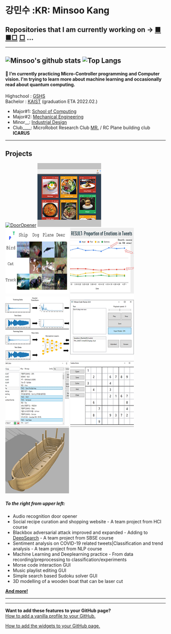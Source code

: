 # 강민수 :KR: Minsoo Kang  
## Repositories that I am currently working on → [■](https://github.com/Mins0o/HapticButton "Haptic Illusion research") [■](https://github.com/john-mai-2605/Javascript-Practice "Web Development Practice")[□](https://github.com/Mins0o/NonogramSolverGUI "Nonogram Solver") [□](https://github.com/Mins0o/Motion-Tracker "CV Motion tracker") ...
---
<!--
**Mins0o/Mins0o** is a ✨ _special_ ✨ repository because its `README.md` (this file) appears on your GitHub profile.
-->
![Minsoo's github stats](https://readme-stats-cfgj2cxdy.vercel.app/api?username=Mins0o&count_private=true&show_icons=true)
![Top Langs](https://readme-stats-cfgj2cxdy.vercel.app/api/top-langs/?username=Mins0o&layout=compact)  
---
#### 🌱 I’m currently practicing Micro-Controller programming and Computer vision. I'm trying to learn more about machine learning and occasionally read about quantum computing.  
Highschool : [GSHS](http://gshs-h.gne.go.kr/gshs-h/main.do)  
Bachelor : [KAIST](https://kaist.ac.kr/kr/) (graduation ETA 2022.02.)  

- Major#1\: [School of Computing](https://cs.kaist.ac.kr/)  
- Major#2\: [Mechanical Engineering](http://me.kaist.ac.kr/main/main.html)  
- Minor\_\_\: [Industrial Design](https://id.kaist.ac.kr/)  
- Club\_\_\_\_\:  MicroRobot Research Club [MR.](https://mr.kaist.ac.kr/) / RC Plane building club **ICARUS**  
---
## Projects  
[![DoorOpener](https://github.com/Mins0o/Mins0o/raw/master/Previews/DoorOpener200.gif)](https://github.com/Mins0o/Door_Opener "Door Opener")
[![HCI2020](https://github.com/Mins0o/Mins0o/raw/master/Previews/HCI2020200.png)](https://github.com/Mins0o/Happy_KAIST_HCI2020 "HCI website building")
[![DeeperSearch](https://github.com/Mins0o/Mins0o/raw/master/Previews/DeeperSearch.png)](https://github.com/Mins0o/DeeperSearch "DeepSearch algorithm improved and expanded")
[![PANicDEMIC](https://github.com/Mins0o/Mins0o/raw/master/Previews/Panicdemic200.png)](https://github.com/Mins0o/PANicDEMIC/blob/master/Final%20Presentation.pdf "NLP project")
[![ML_DL](https://github.com/Mins0o/Mins0o/raw/master/Previews/MLDL.png)](https://github.com/Mins0o/ML_DL-Exercise "Machine Learning | Deep Learning Exercise")
[![MorseTrainer](https://github.com/Mins0o/Mins0o/raw/master/Previews/MorseTrainer200.png)](https://github.com/Mins0o/MorseCodeTrainer "Morse Code Trainer")
[![Smpl Editor](https://github.com/Mins0o/Mins0o/raw/master/Previews/Smpl_Editor200.png)](https://github.com/Mins0o/Smpl-Editor "Smpl Editor")
[![Sudoku Solver](https://github.com/Mins0o/Mins0o/raw/master/Previews/Sudoku_Solver200.png)](https://github.com/Mins0o/Sudoku-Solver-GUI "Sudoku Solver")
[![Wooden Boat](https://github.com/Mins0o/Mins0o/raw/master/Previews/Wooden_Boat200.png)](https://github.com/Mins0o/Wooden-Boat "Wooden Boat Layer-by-Layer")  
  
##### To the right from upper left:  
- Audio recognition door opener  
- Social recipe curation and shopping website - A team project from HCI course
- Blackbox adversarial attack improved and expanded - Adding to [DeepSearch](https://dl.acm.org/doi/abs/10.1145/3368089.3409750) - A team project from SBSE course
- Sentiment analysis on COVID-19 related tweets|Classification and trend analysis - A team project from NLP course
- Machine Learning and Deeplearning practice - From data recording/preprocessing to classification/experiments
- Morse code interaction GUI
- Music playlist editing GUI
- Simple search based Sudoku solver GUI
- 3D modelling of a wooden boat that can be laser cut  

**[And more!](https://github.com/Mins0o?tab=repositories)**  
<!--
[![DoorOpener](https://github.com/Mins0o/Mins0o/raw/master/Previews/DoorOpener
.gif)](https://github.com/Mins0o/Door_Opener "Door Opener")
[![HCI2020](https://github.com/Mins0o/Mins0o/raw/master/Previews/HCI2020
.png)](https://github.com/Mins0o/Happy_KAIST_HCI2020 "HCI website building")
[![PANicDEMIC](https://github.com/Mins0o/Mins0o/raw/master/Previews/Panicdemic
.png)](https://github.com/Mins0o/PANicDEMIC/blob/master/Final%20Presentation.pdf "NLP project")
[![MorseTrainer](https://github.com/Mins0o/Mins0o/raw/master/Previews/MorseTrainer
.png)](https://github.com/Mins0o/MorseCodeTrainer "Morse Code Trainer")
[![Smpl Editor](https://github.com/Mins0o/Mins0o/raw/master/Previews/Smpl_Editor
.png)](https://github.com/Mins0o/Smpl-Editor "Smpl Editor")
[![Sudoku Solver](https://github.com/Mins0o/Mins0o/raw/master/Previews/Sudoku_Solver
.png)](https://github.com/Mins0o/Sudoku-Solver-GUI "Sudoku Solver")
[![Wooden Boat](https://github.com/Mins0o/Mins0o/raw/master/Previews/Wooden_Boat
.png)](https://github.com/Mins0o/Wooden-Boat "Wooden Boat Layer-by-Layer")  
-->

---
---
**Want to add these features to your GitHub page?**  
[How to add a vanilla profile to your GitHub.](https://github.com/Mins0o/Mins0o/raw/master/CreateProfile.png)  
  
[How to add the widgets to your GitHub page.](https://github.com/anuraghazra/github-readme-stats/blob/master/readme.md "This feature is based on an app that runs on the OP's personal server. His server runs into traffic problems sometimes. If the `demo` is not showing up well, the server must be down. Go to the Deploy on your own Vercel instance section and deploy your own app to use it independently. This will require you to fork or clone the repository. I cloned the repositry and pushed it as a private repo of mine to use the source independently.")  
